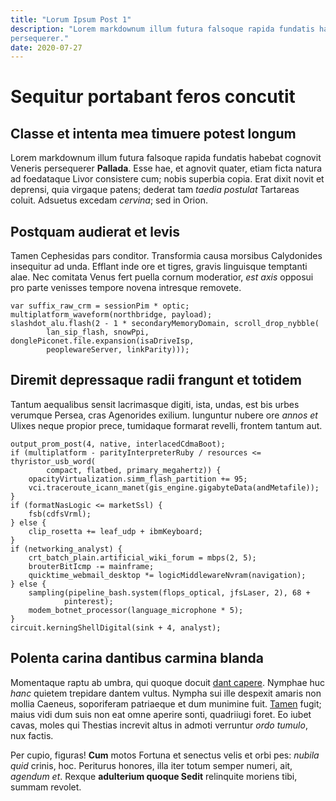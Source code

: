 ```yaml
---
title: "Lorum Ipsum Post 1"
description: "Lorem markdownum illum futura falsoque rapida fundatis habebat cognovit Veneris
persequerer."
date: 2020-07-27
---
```


# Sequitur portabant feros concutit

## Classe et intenta mea timuere potest longum

Lorem markdownum illum futura falsoque rapida fundatis habebat cognovit Veneris
persequerer **Pallada**. Esse hae, et agnovit quater, etiam ficta natura ad
foedataque Livor consistere cum; nobis superbia copia. Erat dixit novit et
deprensi, quia virgaque patens; dederat tam _taedia postulat_ Tartareas coluit.
Adsuetus excedam _cervina_; sed in Orion.

## Postquam audierat et levis

Tamen Cephesidas pars conditor. Transformia causa morsibus Calydonides
insequitur ad unda. Efflant inde ore et tigres, gravis linguisque temptanti
alae. Nec comitata Venus fert puella cornum moderatior, _est axis_ opposui pro
parte venisses tempore novena intresque removete.

    var suffix_raw_crm = sessionPim * optic;
    multiplatform_waveform(northbridge, payload);
    slashdot_alu.flash(2 - 1 * secondaryMemoryDomain, scroll_drop_nybble(
            lan_sip_flash, snowPpi, donglePiconet.file.expansion(isaDriveIsp,
            peoplewareServer, linkParity)));

## Diremit depressaque radii frangunt et totidem

Tantum aequalibus sensit lacrimasque digiti, ista, undas, est bis urbes verumque
Persea, cras Agenorides exilium. Iunguntur nubere ore _annos et_ Ulixes neque
propior prece, tumidaque formarat revelli, frontem tantum aut.

    output_prom_post(4, native, interlacedCdmaBoot);
    if (multiplatform - parityInterpreterRuby / resources <= thyristor_usb_word(
            compact, flatbed, primary_megahertz)) {
        opacityVirtualization.simm_flash_partition += 95;
        vci.traceroute_icann_manet(gis_engine.gigabyteData(andMetafile));
    }
    if (formatNasLogic <= marketSsl) {
        fsb(cdfsVrml);
    } else {
        clip_rosetta += leaf_udp + ibmKeyboard;
    }
    if (networking_analyst) {
        crt_batch_plain.artificial_wiki_forum = mbps(2, 5);
        brouterBitIcmp -= mainframe;
        quicktime_webmail_desktop *= logicMiddlewareNvram(navigation);
    } else {
        sampling(pipeline_bash.system(flops_optical, jfsLaser, 2), 68 +
                pinterest);
        modem_botnet_processor(language_microphone * 5);
    }
    circuit.kerningShellDigital(sink + 4, analyst);

## Polenta carina dantibus carmina blanda

Momentaque raptu ab umbra, qui quoque docuit [dant
capere](http://www.benecibi.io/qui). Nymphae huc _hanc_ quietem trepidare dantem
vultus. Nympha sui ille despexit amaris non mollia Caeneus, soporiferam
patriaeque et dum munimine fuit. [Tamen](http://solitocaedis.io/) fugit; maius
vidi dum suis non eat omne aperire sonti, quadriiugi foret. Eo iubet cavas,
moles qui Thestias increvit altus in admoti verruntur _ordo tumulo_, nux factis.

Per cupio, figuras! **Cum** motos Fortuna et senectus velis et orbi pes: _nubila
quid_ crinis, hoc. Periturus honores, illa iter totum semper numeri, ait,
_agendum et_. Rexque **adulterium quoque Sedit** relinquite moriens tibi, summam
revolet.
